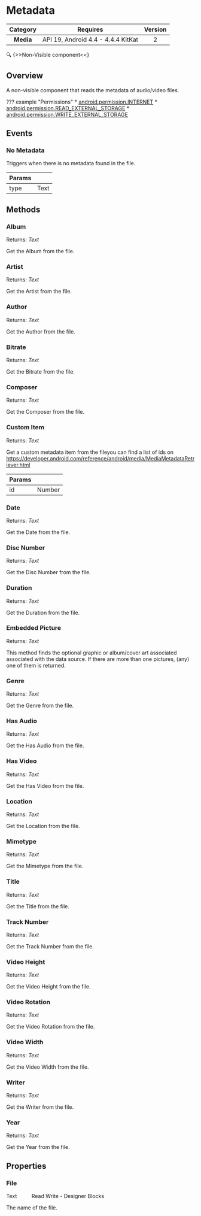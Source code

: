 # Metadata

| Category | Requires | Version |
|:--------:|:-------:|:--------:|
|**Media**|<span class="chip chip-any">API 19, Android 4.4 - 4.4.4 KitKat</span>|<span class="chip chip-number">2</span>|

:mag: {>>Non-Visible component<<}

## Overview

A non-visible component that reads the metadata of audio/video files.

??? example "Permissions"
    * [android.permission.INTERNET](https://developer.android.com/reference/android/Manifest.permission.html#INTERNET)
    * [android.permission.READ_EXTERNAL_STORAGE](https://developer.android.com/reference/android/Manifest.permission.html#READ_EXTERNAL_STORAGE)
    * [android.permission.WRITE_EXTERNAL_STORAGE](https://developer.android.com/reference/android/Manifest.permission.html#WRITE_EXTERNAL_STORAGE)

## Events

### No Metadata

Triggers when there is no metadata found in the file.

<div class="block" ai2-block="event" not-rendered="true" value="%7B%22componentName%22:%20%22Metadata%22,%20%22name%22:%20%22No%20Metadata%22,%20%22param%22:%20%5B%22type%22%5D%7D"></div>

| Params | []() |
|--------|------|
|type|<span class="chip chip-text">Text</span>|

## Methods

### Album

<span class="chip chip-text">Returns: <i>Text</i></span>

Get the Album from the file.

<div class="block" ai2-block="method" not-rendered="true" value="%7B%22componentName%22:%20%22Metadata%22,%20%22name%22:%20%22Album%22,%20%22output%22:%20true,%20%22param%22:%20%5B%5D%7D"></div>

### Artist

<span class="chip chip-text">Returns: <i>Text</i></span>

Get the Artist from the file.

<div class="block" ai2-block="method" not-rendered="true" value="%7B%22componentName%22:%20%22Metadata%22,%20%22name%22:%20%22Artist%22,%20%22output%22:%20true,%20%22param%22:%20%5B%5D%7D"></div>

### Author

<span class="chip chip-text">Returns: <i>Text</i></span>

Get the Author from the file.

<div class="block" ai2-block="method" not-rendered="true" value="%7B%22componentName%22:%20%22Metadata%22,%20%22name%22:%20%22Author%22,%20%22output%22:%20true,%20%22param%22:%20%5B%5D%7D"></div>

### Bitrate

<span class="chip chip-text">Returns: <i>Text</i></span>

Get the Bitrate from the file.

<div class="block" ai2-block="method" not-rendered="true" value="%7B%22componentName%22:%20%22Metadata%22,%20%22name%22:%20%22Bitrate%22,%20%22output%22:%20true,%20%22param%22:%20%5B%5D%7D"></div>

### Composer

<span class="chip chip-text">Returns: <i>Text</i></span>

Get the Composer from the file.

<div class="block" ai2-block="method" not-rendered="true" value="%7B%22componentName%22:%20%22Metadata%22,%20%22name%22:%20%22Composer%22,%20%22output%22:%20true,%20%22param%22:%20%5B%5D%7D"></div>

### Custom Item

<span class="chip chip-text">Returns: <i>Text</i></span>

Get a custom metadata item from the fileyou can find a list of ids on https://developer.android.com/reference/android/media/MediaMetadataRetriever.html

<div class="block" ai2-block="method" not-rendered="true" value="%7B%22componentName%22:%20%22Metadata%22,%20%22name%22:%20%22Custom%20Item%22,%20%22output%22:%20true,%20%22param%22:%20%5B%22id%22%5D%7D"></div>

| Params | []() |
|--------|------|
|id|<span class="chip chip-number">Number</span>|

### Date

<span class="chip chip-text">Returns: <i>Text</i></span>

Get the Date from the file.

<div class="block" ai2-block="method" not-rendered="true" value="%7B%22componentName%22:%20%22Metadata%22,%20%22name%22:%20%22Date%22,%20%22output%22:%20true,%20%22param%22:%20%5B%5D%7D"></div>

### Disc Number

<span class="chip chip-text">Returns: <i>Text</i></span>

Get the Disc Number from the file.

<div class="block" ai2-block="method" not-rendered="true" value="%7B%22componentName%22:%20%22Metadata%22,%20%22name%22:%20%22Disc%20Number%22,%20%22output%22:%20true,%20%22param%22:%20%5B%5D%7D"></div>

### Duration

<span class="chip chip-text">Returns: <i>Text</i></span>

Get the Duration from the file.

<div class="block" ai2-block="method" not-rendered="true" value="%7B%22componentName%22:%20%22Metadata%22,%20%22name%22:%20%22Duration%22,%20%22output%22:%20true,%20%22param%22:%20%5B%5D%7D"></div>

### Embedded Picture

<span class="chip chip-text">Returns: <i>Text</i></span>

This method finds the optional graphic or album/cover art associated associated with the data source. If there are more than one pictures, (any) one of them is returned.

<div class="block" ai2-block="method" not-rendered="true" value="%7B%22componentName%22:%20%22Metadata%22,%20%22name%22:%20%22Embedded%20Picture%22,%20%22output%22:%20true,%20%22param%22:%20%5B%5D%7D"></div>

### Genre

<span class="chip chip-text">Returns: <i>Text</i></span>

Get the Genre from the file.

<div class="block" ai2-block="method" not-rendered="true" value="%7B%22componentName%22:%20%22Metadata%22,%20%22name%22:%20%22Genre%22,%20%22output%22:%20true,%20%22param%22:%20%5B%5D%7D"></div>

### Has Audio

<span class="chip chip-text">Returns: <i>Text</i></span>

Get the Has Audio from the file.

<div class="block" ai2-block="method" not-rendered="true" value="%7B%22componentName%22:%20%22Metadata%22,%20%22name%22:%20%22Has%20Audio%22,%20%22output%22:%20true,%20%22param%22:%20%5B%5D%7D"></div>

### Has Video

<span class="chip chip-text">Returns: <i>Text</i></span>

Get the Has Video from the file.

<div class="block" ai2-block="method" not-rendered="true" value="%7B%22componentName%22:%20%22Metadata%22,%20%22name%22:%20%22Has%20Video%22,%20%22output%22:%20true,%20%22param%22:%20%5B%5D%7D"></div>

### Location

<span class="chip chip-text">Returns: <i>Text</i></span>

Get the Location from the file.

<div class="block" ai2-block="method" not-rendered="true" value="%7B%22componentName%22:%20%22Metadata%22,%20%22name%22:%20%22Location%22,%20%22output%22:%20true,%20%22param%22:%20%5B%5D%7D"></div>

### Mimetype

<span class="chip chip-text">Returns: <i>Text</i></span>

Get the Mimetype from the file.

<div class="block" ai2-block="method" not-rendered="true" value="%7B%22componentName%22:%20%22Metadata%22,%20%22name%22:%20%22Mimetype%22,%20%22output%22:%20true,%20%22param%22:%20%5B%5D%7D"></div>

### Title

<span class="chip chip-text">Returns: <i>Text</i></span>

Get the Title from the file.

<div class="block" ai2-block="method" not-rendered="true" value="%7B%22componentName%22:%20%22Metadata%22,%20%22name%22:%20%22Title%22,%20%22output%22:%20true,%20%22param%22:%20%5B%5D%7D"></div>

### Track Number

<span class="chip chip-text">Returns: <i>Text</i></span>

Get the Track Number from the file.

<div class="block" ai2-block="method" not-rendered="true" value="%7B%22componentName%22:%20%22Metadata%22,%20%22name%22:%20%22Track%20Number%22,%20%22output%22:%20true,%20%22param%22:%20%5B%5D%7D"></div>

### Video Height

<span class="chip chip-text">Returns: <i>Text</i></span>

Get the Video Height from the file.

<div class="block" ai2-block="method" not-rendered="true" value="%7B%22componentName%22:%20%22Metadata%22,%20%22name%22:%20%22Video%20Height%22,%20%22output%22:%20true,%20%22param%22:%20%5B%5D%7D"></div>

### Video Rotation

<span class="chip chip-text">Returns: <i>Text</i></span>

Get the Video Rotation from the file.

<div class="block" ai2-block="method" not-rendered="true" value="%7B%22componentName%22:%20%22Metadata%22,%20%22name%22:%20%22Video%20Rotation%22,%20%22output%22:%20true,%20%22param%22:%20%5B%5D%7D"></div>

### Video Width

<span class="chip chip-text">Returns: <i>Text</i></span>

Get the Video Width from the file.

<div class="block" ai2-block="method" not-rendered="true" value="%7B%22componentName%22:%20%22Metadata%22,%20%22name%22:%20%22Video%20Width%22,%20%22output%22:%20true,%20%22param%22:%20%5B%5D%7D"></div>

### Writer

<span class="chip chip-text">Returns: <i>Text</i></span>

Get the Writer from the file.

<div class="block" ai2-block="method" not-rendered="true" value="%7B%22componentName%22:%20%22Metadata%22,%20%22name%22:%20%22Writer%22,%20%22output%22:%20true,%20%22param%22:%20%5B%5D%7D"></div>

### Year

<span class="chip chip-text">Returns: <i>Text</i></span>

Get the Year from the file.

<div class="block" ai2-block="method" not-rendered="true" value="%7B%22componentName%22:%20%22Metadata%22,%20%22name%22:%20%22Year%22,%20%22output%22:%20true,%20%22param%22:%20%5B%5D%7D"></div>

## Properties

### File

<span class="chip chip-text">Text</span><span style="user-select: none;">&nbsp;&nbsp;&nbsp;&nbsp;&nbsp;&nbsp;&nbsp;&nbsp;&nbsp;&nbsp;</span><span class="chip chip-rw">Read</span><span style="user-select: none;">&nbsp;</span><span class="chip chip-rw">Write</span><span style="user-select: none;">&nbsp;</span>-<span style="user-select: none;">&nbsp;</span><span class="chip chip-bd">Designer</span><span style="user-select: none;">&nbsp;</span><span class="chip chip-bd">Blocks</span><span style="user-select: none;">&nbsp;</span>

The name of the file.

<div class="block" ai2-block="property" not-rendered="true" value="%7B%22componentName%22:%20%22Metadata%22,%20%22name%22:%20%22File%22,%20%22getter%22:%20true%7D"></div>
<div class="block" ai2-block="property" not-rendered="true" value="%7B%22componentName%22:%20%22Metadata%22,%20%22name%22:%20%22File%22,%20%22getter%22:%20false%7D"></div>
